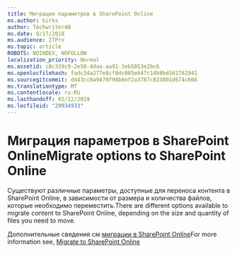 ```yaml
---
title: Миграция параметров в SharePoint Online
ms.author: kirks
author: Techwriter40
ms.date: 9/17/2018
ms.audience: ITPro
ms.topic: article
ROBOTS: NOINDEX, NOFOLLOW
localization_priority: Normal
ms.assetid: c8c339c9-2e50-4daa-aa91-3eb5053e2bc6
ms.openlocfilehash: fadc34a277e8cf8dc085e647c14b8bd381782941
ms.sourcegitcommit: dd43cc0a9470f98b8ef2a3787c823801d674c666
ms.translationtype: MT
ms.contentlocale: ru-RU
ms.lasthandoff: 02/12/2019
ms.locfileid: "29934933"
---
```

# <a name="migrate-options-to-sharepoint-online"></a><span data-ttu-id="fe0da-102">Миграция параметров в SharePoint Online</span><span class="sxs-lookup"><span data-stu-id="fe0da-102">Migrate options to SharePoint Online</span></span>

<span data-ttu-id="fe0da-103">Существуют различные параметры, доступные для переноса контента в SharePoint Online, в зависимости от размера и количества файлов, которые необходимо переместить.</span><span class="sxs-lookup"><span data-stu-id="fe0da-103">There are different options available to migrate content to SharePoint Online, depending on the size and quantity of files you need to move.</span></span>
  
<span data-ttu-id="fe0da-104">Дополнительные сведения см [миграции в SharePoint Online](https://go.microsoft.com/fwlink/?linkid-2022029)</span><span class="sxs-lookup"><span data-stu-id="fe0da-104">For more information see, [Migrate to SharePoint Online](https://go.microsoft.com/fwlink/?linkid-2022029)</span></span>
  


